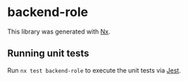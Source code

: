 # backend-role

This library was generated with [Nx](https://nx.dev).

## Running unit tests

Run `nx test backend-role` to execute the unit tests via [Jest](https://jestjs.io).
